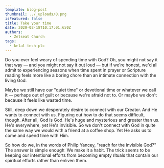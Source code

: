 ```yaml
---
template: blog-post
thumbnail: ../_uploads/0.png
isFeatured: false
title: Take your time
date: 2020-02-18T10:17:01.650Z
authors:
  - Zetseat Church
tags:
  - kelal tech plc
---
```

Do you ever feel weary of spending time with God? Oh, you might not say it that way — and you might not say it out loud — but if we're honest, we'd all admit to experiencing seasons when time spent in prayer or Scripture reading feels more like a boring chore than an intimate connection with the living God.

Maybe we still have our "quiet time" or devotional time or whatever we call it — perhaps out of guilt or because we're afraid not to. Or maybe we don't because it feels like wasted time.

Still, deep down we desperately desire to connect with our Creator. And He wants to connect with us. Figuring out how to do that seems difficult, though. After all, God is God. He's huge and mysterious and greater than us. He's everywhere, yet He's invisible. So we don't connect with God in quite the same way we would with a friend at a coffee shop. Yet He asks us to come and spend time with Him.

So how do we, in the words of Philip Yancey, "reach for the invisible God?" The answer is simple enough: We make it a habit. The trick seems to be keeping our intentional efforts from becoming empty rituals that contain our spiritual efforts rather than enliven them.
